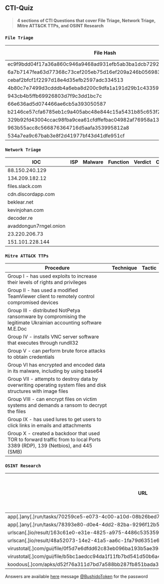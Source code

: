 ## CTI-Quiz

> #### 4 sections of CTI Questions that cover File Triage, Network Triage, Mitre ATT&CK TTPs, and OSINT Research

### `File Triage`

| File Hash | File Contents | Function | Verdict | Comment |
| --- | --- | --- | --- |  --- |
| ec9f9bdd04f17a36a860c946a9468ad931efb5ab3ba1dcb7292f965043c445aa | | | | | 
| 6a7b7147fea63d77368c73cef205eb75d16ef209a246b05698358a28fd16e502 | | | | | 
| cebaf2bfcf1f2297d18e4d35efb2597adc334513 | | | | | 
| 4b80c7e7499d3cdddb4a6eba8d200c9dfa1a191d29b1c4335932c676157767d1 | | | | | 
| 943cb4b5ffb69926803d7f9c3dd1bc7c | | | | | 
| 66e636ad5d074466ae6cb5a393050587 | | | | | 
| b2146ce57cfa6785eb1c9a405abc48e844c15a5431b85c653f2bda57e03f7449 | | | | | 
| 329b92fd43004ccac98fba9cea61cfdffefbac04982af76958a13b85780c3301 | | | | | 
| 963b55acc8c566876364716d5aafa353995812a8 | | | | | 
|  534a7ea9c67bab3e8f2d41977bf43d41dfe951cf | | | | | 

### `Network Triage`

| IOC | ISP | Malware | Function | Verdict | Comment |
| --- | --- | --- | --- |  --- | --- |
| 88.150.240.129 | | | | | 
| 134.209.182.12 | | | | | 
| files.slack.com | | | | | 
| cdn.discordapp.com | | | | | 
| beklear.net | | | | | 
| kevinjohan.com | | | | | 
| decoder.re | | | | | 
| avaddongun7rngel.onion | | | | | 
| 23.220.206.73 | | | | | 
| 151.101.228.144  | | | | |

### `Mitre ATT&CK TTPs`

| Procedure | Technique | Tactic |
| --- | --- | --- |
| Group I - has used exploits to increase their levels of rights and privileges | |
| Group II - has used a modified TeamViewer client to remotely control compromised devices | |
| Group III - distributed NotPetya ransomware by compromising the legitimate Ukrainian accounting software M.E.Doc | |
| Group IV - installs VNC server software that executes through rundll32 | |
| Group V - can perform brute force attacks to obtain credentials | |
| Group VI has encrypted and encoded data in its malware, including by using base64 | |
| Group VII - attempts to destroy data by overwriting operating system files and disk structures with image files | |
| Group VIII - can encrypt files on victim systems and demands a ransom to decrypt the files | |
| Group IX - has used lures to get users to click links in emails and attachments | |
| Group X - created a backdoor that used TOR to forward traffic from to local Ports 3389 (RDP), 139 (Netbios), and 445 (SMB) | |

### `OSINT Research`

| URL| Use OSINT and describe the scenario |
| --- | --- |
| app[.]any[.]run/tasks/70259ce5-e073-4c00-a10d-08b26bed770d/ | |
| app[.]any[.]run/tasks/78393e80-d0e4-4dd2-82ba-9296f12b544a/ | |
| urlscan[.]io/result/163c61e0-e31e-4825-a975-4486c535359d/ | |
| urlscan[.]io/result/48a52073-14e2-41a5-aa6c-1fa79d6351e6/ | |
| virustotal[.]com/gui/file/0f5d7e6dfdd62c83eb096ba193b5ae394001bac036745495674156ead6557589/details | |
| virustotal[.]com/gui/file/b5bc1aedcc94da1f11fb7bd541d50b6a4aa37147d86f02998b205f2b60240013/detection | |
| koodous[.]com/apks/d52f76a311d7bd7a588bb287fb851bada34e7063ac5c83b9bc348251f02878a5 | |

Answers are available [here](https://anonfiles.com/n5V4ddP1ub/CTI_Quiz_Answers_pdf) message [@BushidoToken](https://twitter.com/BushidoToken) for the password
